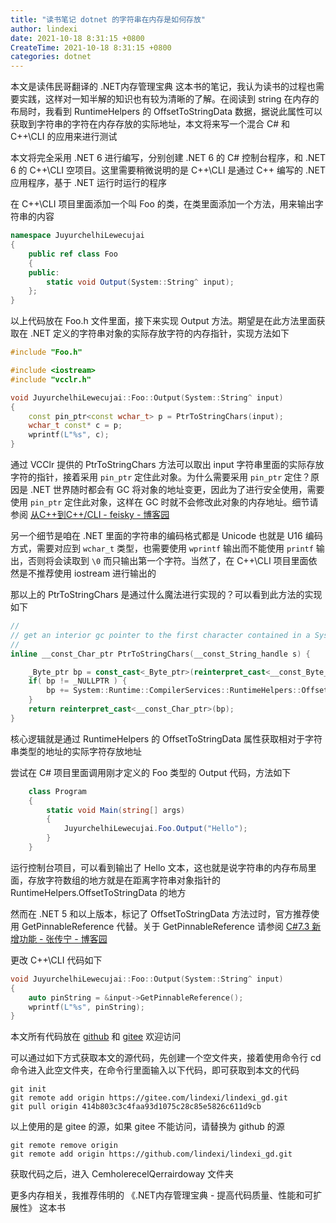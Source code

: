 ```yaml
---
title: "读书笔记 dotnet 的字符串在内存是如何存放"
author: lindexi
date: 2021-10-18 8:31:15 +0800
CreateTime: 2021-10-18 8:31:15 +0800
categories: dotnet
---
```


本文是读伟民哥翻译的 .NET内存管理宝典 这本书的笔记，我认为读书的过程也需要实践，这样对一知半解的知识也有较为清晰的了解。在阅读到 string 在内存的布局时，我看到 RuntimeHelpers 的 OffsetToStringData 数据，据说此属性可以获取到字符串的字符在内存存放的实际地址，本文将来写一个混合 C# 和 C++\CLI 的应用来进行测试

<!--more-->


<!-- 发布 -->
<!-- 博客 -->

本文将完全采用 .NET 6 进行编写，分别创建 .NET 6 的 C# 控制台程序，和 .NET 6 的 C++\CLI 空项目。这里需要稍微说明的是 C++\CLI 是通过 C++ 编写的 .NET 应用程序，基于 .NET 运行时运行的程序

在 C++\CLI 项目里面添加一个叫 Foo 的类，在类里面添加一个方法，用来输出字符串的内容

```csharp
namespace JuyurchelhiLewecujai
{
	public ref class Foo
	{
	public:
		static void Output(System::String^ input);
	};
}
```

以上代码放在 Foo.h 文件里面，接下来实现 Output 方法。期望是在此方法里面获取在 .NET 定义的字符串对象的实际存放字符的内存指针，实现方法如下

```C++
#include "Foo.h"

#include <iostream>
#include "vcclr.h"

void JuyurchelhiLewecujai::Foo::Output(System::String^ input)
{
	const pin_ptr<const wchar_t> p = PtrToStringChars(input);
	wchar_t const* c = p;
	wprintf(L"%s", c);
}
```

通过 VCClr 提供的 PtrToStringChars 方法可以取出 input 字符串里面的实际存放字符的指针，接着采用 `pin_ptr` 定住此对象。为什么需要采用 `pin_ptr` 定住？原因是 .NET 世界随时都会有 GC 将对象的地址变更，因此为了进行安全使用，需要使用 `pin_ptr` 定住此对象，这样在 GC 时就不会修改此对象的内存地址。细节请参阅 [从C++到C++/CLI - feisky - 博客园](https://www.cnblogs.com/feisky/archive/2009/11/22/1607999.html)

另一个细节是咱在 .NET 里面的字符串的编码格式都是 Unicode 也就是 U16 编码方式，需要对应到 `wchar_t` 类型，也需要使用 `wprintf` 输出而不能使用 `printf` 输出，否则将会读取到 `\0` 而只输出第一个字符。当然了，在 C++\CLI 项目里面依然是不推荐使用 iostream 进行输出的

那以上的 PtrToStringChars 是通过什么魔法进行实现的？可以看到此方法的实现如下

```C++
//
// get an interior gc pointer to the first character contained in a System::String object
//
inline __const_Char_ptr PtrToStringChars(__const_String_handle s) {

	_Byte_ptr bp = const_cast<_Byte_ptr>(reinterpret_cast<__const_Byte_ptr>(s));
	if( bp != _NULLPTR ) {
		bp += System::Runtime::CompilerServices::RuntimeHelpers::OffsetToStringData;
	}
	return reinterpret_cast<__const_Char_ptr>(bp);
}
```

核心逻辑就是通过 RuntimeHelpers 的 OffsetToStringData 属性获取相对于字符串类型的地址的实际字符存放地址

尝试在 C# 项目里面调用刚才定义的 Foo 类型的 Output 代码，方法如下

```csharp
    class Program
    {
        static void Main(string[] args)
        {
            JuyurchelhiLewecujai.Foo.Output("Hello");
        }
    }
```

运行控制台项目，可以看到输出了 Hello 文本，这也就是说字符串的内存布局里面，存放字符数组的地方就是在距离字符串对象指针的 RuntimeHelpers.OffsetToStringData 的地方

然而在 .NET 5 和以上版本，标记了 OffsetToStringData 方法过时，官方推荐使用 GetPinnableReference 代替。关于 GetPinnableReference 请参阅 [C#7.3 新增功能 - 张传宁 - 博客园](https://www.cnblogs.com/SavionZhang/p/11201364.html)

更改 C++\CLI 代码如下

```C++
void JuyurchelhiLewecujai::Foo::Output(System::String^ input)
{
	auto pinString = &input->GetPinnableReference();
	wprintf(L"%s", pinString);
}
```

本文所有代码放在 [github](https://github.com/lindexi/lindexi_gd/tree/414b803c3c4faa93d1075c28c85e5826c611d9cb/CemholerecelQerrairdoway) 和 [gitee](https://gitee.com/lindexi/lindexi_gd/tree/414b803c3c4faa93d1075c28c85e5826c611d9cb/CemholerecelQerrairdoway) 欢迎访问

可以通过如下方式获取本文的源代码，先创建一个空文件夹，接着使用命令行 cd 命令进入此空文件夹，在命令行里面输入以下代码，即可获取到本文的代码

```
git init
git remote add origin https://gitee.com/lindexi/lindexi_gd.git
git pull origin 414b803c3c4faa93d1075c28c85e5826c611d9cb
```

以上使用的是 gitee 的源，如果 gitee 不能访问，请替换为 github 的源

```
git remote remove origin
git remote add origin https://github.com/lindexi/lindexi_gd.git
```

获取代码之后，进入 CemholerecelQerrairdoway 文件夹

更多内存相关，我推荐伟明的 《.NET内存管理宝典 - 提高代码质量、性能和可扩展性》 这本书

